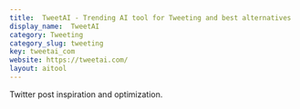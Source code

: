 ```yaml
---
title:  TweetAI - Trending AI tool for Tweeting and best alternatives
display_name:  TweetAI
category: Tweeting
category_slug: tweeting
key: tweetai_com
website: https://tweetai.com/
layout: aitool
---
```


Twitter post inspiration and optimization.
